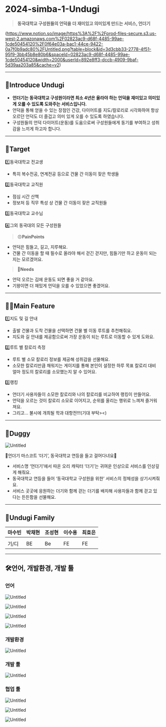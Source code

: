 # 2024-simba-1-Undugi

> **동국대학교 구성원들의 언덕을 더 재미있고 의미있게 만드는 서비스, 언더기**
> 
(https://www.notion.so/image/https%3A%2F%2Fprod-files-secure.s3.us-west-2.amazonaws.com%2F02823ac9-d68f-4485-99ae-1cde50454120%2F0f64e03a-bac1-44ce-9422-0a7f0b9adc80%2FUntitled.png?table=block&id=3d3cbb33-2778-4f51-95f9-3bb45b8e80b6&spaceId=02823ac9-d68f-4485-99ae-1cde50454120&width=2000&userId=892e8ff3-dccb-4909-9baf-5d39aa203a85&cache=v2)

---

## 🦆Introduce Undugi

- **언더기는 동국대학교 구성원이라면 최소 4년은 올라야 하는 언덕을 재미있고 의미있게 오를 수 있도록 도와주는 서비스입니다.**
- 언덕을 통해 얻을 수 있는 장점인 건강, 다이어트를 지도/칼로리로 시각화하여 항상 오르던 언덕도 더 즐겁고 의미 있게 오를 수 있도록 하였습니다.
- 구성원들의 언덕 다이어트(운동)를 도움으로써 구성원들에게 동기를 부여하고 성취감을 느끼게 하고자 합니다.

---

## 🎯Target

1️⃣동국대학교 전교생

- 특히 복수전공, 연계전공 등으로 건물 간 이동이 잦은 학생들

2️⃣동국대학교 교직원

- 점심 시간 산책
- 정보처 등 직무 특성 상 건물 간 이동이 잦은 교직원들

3️⃣동국대학교 교수님

4️⃣그외 동국대의 모든 구성원들

> 😠**PainPoints**
> 
- 언덕은 힘들고, 길고, 지루해요.
- 건물 간 이동을 할 때 필수로 올라야 해서 걷긴 걷지만, 힘들기만 하고 운동이 되는지는 모르겠어요.

> **🤩Needs**
> 
- 언덕 오르는 김에 운동도 되면 좋을 거 같아요.
- 기왕이면 더 재밌게 언덕을 오를 수 있었으면 좋겠어요.

---

## 🤳🏼Main Feature

1️⃣지도 및 길 안내

- 출발 건물과 도착 건물을 선택하면 건물 별 이동 루트를 추천해줘요.
- 지도와 길 안내를 제공함으로써 가장 운동이 되는 루트로 이동할 수 있게 도와요.

2️⃣루트 별 칼로리 측정

- 루트 별 소모 칼로리 정보를 제공해 성취감을 선물해요.
- 소모한 칼로리만큼 채워지는 게이지를 통해 본인이 설정한 하루 목표 칼로리 대비 얼마 정도의 칼로리를 소모했는지 알 수 있어요.

3️⃣랭킹

- 언더기 사용자들이 소모한 칼로리와 나의 칼로리를 비교하여 랭킹이 만들어요.
- 언덕을 오르는 것이 칼로리 소모로 이어지고, 순위를 올리는 행위로 느껴져 즐거워져요.
- 그리고… 불시에 개최될 학과 대항전!!!(기대 부탁><)

---

## 🦆Duggy

![Untitled](https://prod-files-secure.s3.us-west-2.amazonaws.com/02823ac9-d68f-4485-99ae-1cde50454120/cb4e03e8-8b3f-4dd4-9218-8e11d88bdcfd/Untitled.png)

🏮언더기 마스코트 ‘더기’, 동국대학교 연등을 들고 걸어다녀요🏮

- 서비스명 ‘언더기’에서 따온 오리 캐릭터 ‘더기’는 귀여운 인상으로 서비스를 인상깊게 해줘요.
- 동국대학교 연등을 들어 ‘동국대학교 구성원을 위한’ 서비스의 정체성을 상기시켜줘요.
- 서비스 곳곳에 응원하는 더기와 함께 걷는 더기를 배치해 사용자들과 함께 걷고 있다는 든든함을 선물해요.

---

## 👯Undugi Family

| 마수빈 | 박채현 | 조성현 | 이수용 | 최효은 |
| --- | --- | --- | --- | --- |
|  |  |  |  |  |
| 기/디 | BE | Be | FE | FE |

---

## 🛠️언어, 개발환경, 개발 툴

### 언어

![Untitled](https://prod-files-secure.s3.us-west-2.amazonaws.com/02823ac9-d68f-4485-99ae-1cde50454120/d4677f64-d369-4b53-89b7-915d8ecae5af/Untitled.png)

![Untitled](https://prod-files-secure.s3.us-west-2.amazonaws.com/02823ac9-d68f-4485-99ae-1cde50454120/134af9a3-2e0d-438e-b5f8-27efd9a80bc7/Untitled.png)

![Untitled](https://prod-files-secure.s3.us-west-2.amazonaws.com/02823ac9-d68f-4485-99ae-1cde50454120/b2003d26-830a-46d9-a0b8-37b0d49d3788/Untitled.png)

![Untitled](https://prod-files-secure.s3.us-west-2.amazonaws.com/02823ac9-d68f-4485-99ae-1cde50454120/2dfad3eb-570c-4783-8780-88b0b90f3d06/Untitled.png)

### 개발환경

![Untitled](https://prod-files-secure.s3.us-west-2.amazonaws.com/02823ac9-d68f-4485-99ae-1cde50454120/d72f4d96-fa0c-44f7-8f51-5284be4dc109/Untitled.png)

### 개발 툴

![Untitled](https://prod-files-secure.s3.us-west-2.amazonaws.com/02823ac9-d68f-4485-99ae-1cde50454120/a4e09fe2-77e5-4296-a77f-9a9fdf55b9be/Untitled.png)

### 협업 툴

![Untitled](https://prod-files-secure.s3.us-west-2.amazonaws.com/02823ac9-d68f-4485-99ae-1cde50454120/52f16cec-4c39-46d4-9ecf-4b4a1ee7e241/Untitled.png)

![Untitled](https://prod-files-secure.s3.us-west-2.amazonaws.com/02823ac9-d68f-4485-99ae-1cde50454120/2754cdb5-c707-4659-a0c5-fa66f8c17c8f/Untitled.png)

![Untitled](https://prod-files-secure.s3.us-west-2.amazonaws.com/02823ac9-d68f-4485-99ae-1cde50454120/e3d20457-80e6-4f7d-9720-d421a5066194/Untitled.png)
